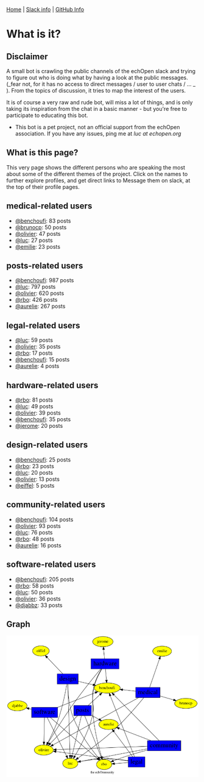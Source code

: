 [Home](https://kelu124.github.io/echommunity/) | [Slack info](https://kelu124.github.io/echommunity/) | [GitHub Info](https://kelu124.github.io/echommunity/github.html)

# What is it?

## Disclaimer 

 A small bot is crawling the public channels of the echOpen slack and trying to figure out who is doing what by having a look at the public messages. (_fear not, for it has no access to direct messages / user to user chats / ... _ ). From the topics of discussion, it tries to map the interest of the users.

 It is of course a very raw and rude bot, will miss a lot of things, and is only taking its inspiration from the chat in a basic manner - but you're free to participate to educating this bot. 

* This bot is a pet project, not an official support from the echOpen association. If you have any issues, ping me at _luc at echopen.org_

## What is this page?

This very page shows the different persons who are speaking the most about some of the different themes of the project.
 Click on the names to further explore profiles, and get direct links to Message them on slack, at the top of their profile pages.

## medical-related users

* [@benchoufi](./U0B47KC3S.md): 83 posts
* [@brunocp](./U33817K25.md): 50 posts
* [@olivier](./U04DFTZ7D.md): 47 posts
* [@luc](./U0AAL4W13.md): 27 posts
* [@emilie](./U0FN1B8KD.md): 23 posts

## posts-related users

* [@benchoufi](./U0B47KC3S.md): 987 posts
* [@luc](./U0AAL4W13.md): 797 posts
* [@olivier](./U04DFTZ7D.md): 620 posts
* [@rbo](./U38HVMZ6K.md): 426 posts
* [@aurelie](./U37GZRZU6.md): 267 posts

## legal-related users

* [@luc](./U0AAL4W13.md): 59 posts
* [@olivier](./U04DFTZ7D.md): 35 posts
* [@rbo](./U38HVMZ6K.md): 17 posts
* [@benchoufi](./U0B47KC3S.md): 15 posts
* [@aurelie](./U37GZRZU6.md): 4 posts

## hardware-related users

* [@rbo](./U38HVMZ6K.md): 81 posts
* [@luc](./U0AAL4W13.md): 49 posts
* [@olivier](./U04DFTZ7D.md): 39 posts
* [@benchoufi](./U0B47KC3S.md): 35 posts
* [@jerome](./U07UEJC2H.md): 20 posts

## design-related users

* [@benchoufi](./U0B47KC3S.md): 25 posts
* [@rbo](./U38HVMZ6K.md): 23 posts
* [@luc](./U0AAL4W13.md): 20 posts
* [@olivier](./U04DFTZ7D.md): 13 posts
* [@eiffel](./U3GHS132Q.md): 5 posts

## community-related users

* [@benchoufi](./U0B47KC3S.md): 104 posts
* [@olivier](./U04DFTZ7D.md): 93 posts
* [@luc](./U0AAL4W13.md): 76 posts
* [@rbo](./U38HVMZ6K.md): 48 posts
* [@aurelie](./U37GZRZU6.md): 16 posts

## software-related users

* [@benchoufi](./U0B47KC3S.md): 205 posts
* [@rbo](./U38HVMZ6K.md): 58 posts
* [@luc](./U0AAL4W13.md): 50 posts
* [@olivier](./U04DFTZ7D.md): 36 posts
* [@djabbz](./U2PFHNN3C.md): 33 posts

## Graph 

![](images/Intro.png)